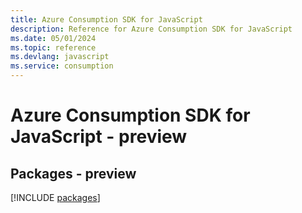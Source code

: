 ```yaml
---
title: Azure Consumption SDK for JavaScript
description: Reference for Azure Consumption SDK for JavaScript
ms.date: 05/01/2024
ms.topic: reference
ms.devlang: javascript
ms.service: consumption
---
```

# Azure Consumption SDK for JavaScript - preview
## Packages - preview
[!INCLUDE [packages](consumption-index.md)]